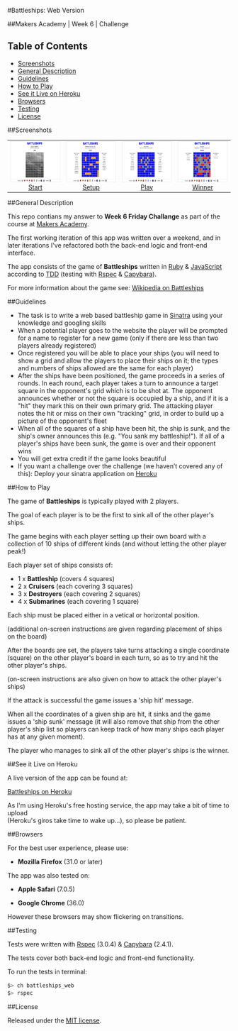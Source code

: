 #Battleships: Web Version

##Makers Academy | Week 6 | Challenge


## Table of Contents

* [Screenshots](#screenshots)
* [General Description](#general-description)
* [Guidelines](#guidelines)
* [How to Play](#how-to-play)
* [See it Live on Heroku](#see-it-live-on-heroku)
* [Browsers](#browsers)
* [Testing](#testing)
* [License](#license)


##Screenshots

<table>
	<tr>
		<td align="center" width=25%>
			<a href="https://raw.githubusercontent.com/nadavmatalon/battleships_web/master/public/images/battleships_web_1.jpg">
				<img src="public/images/battleships_web_1.jpg" height="92px" />
				 Start
			</a>
		</td>
		<td align="center" width=25%>
			<a href="https://raw.githubusercontent.com/nadavmatalon/battleships_web/master/public/images/battleships_web_2.jpg">
				<img src="public/images/battleships_web_2.jpg" height="92px" />
				 Setup
			</a>
		</td>
		<td align="center" width=25%>
			<a href="https://raw.githubusercontent.com/nadavmatalon/battleships_web/master/public/images/battleships_web_3.jpg">
				<img src="public/images/battleships_web_3.jpg" height="92px" />
				Play
			</a>
		</td>
		<td align="center" width=25%>
			<a href="https://raw.githubusercontent.com/nadavmatalon/battleships_web/master/public/images/battleships_web_4.jpg">
				<img src="public/images/battleships_web_4.jpg" height="92px" />
				Winner
			</a>
		</td>
	</tr>
</table>


##General Description

This repo contians my answer to __Week 6 Friday Challange__ as part 
of the course at [Makers Academy](http://www.makersacademy.com/).

The first working iteration of this app was written over a weekend, 
and in later iterations I've refactored both the back-end logic 
and front-end interface.

The app consists of the game of __Battleships__ written in 
[Ruby](https://www.ruby-lang.org/en/) &amp; 
[JavaScript](http://en.wikipedia.org/wiki/JavaScript) 
according to [TDD](http://en.wikipedia.org/wiki/Test-driven_development) 
(testing with [Rspec](http://rspec.info/) &amp; 
[Capybara](https://github.com/jnicklas/capybara)).

For more information about the game see: 
[Wikipedia on Battleships](http://en.wikipedia.org/wiki/Battleship_(game))


##Guidelines

* The task is to write a web based battleship game in 
  [Sinatra](http://www.sinatrarb.com/) using your knowledge and googling skills
* When a potential player goes to the website the player will be prompted for a 
  name to register for a new game (only if there are less than two players already 
  registered)
* Once registered you will be able to place your ships (you will need to show a 
  grid and allow the players to place their ships on it; the types and numbers of 
  ships allowed are the same for each player)
* After the ships have been positioned, the game proceeds in a series of rounds. 
  In each round, each player takes a turn to announce a target square in the 
  opponent's grid which is to be shot at. The opponent announces whether or not 
  the square is occupied by a ship, and if it is a "hit" they mark this on their 
  own primary grid. The attacking player notes the hit or miss on their own 
  "tracking" grid, in order to build up a picture of the opponent's fleet
* When all of the squares of a ship have been hit, the ship is sunk, and the ship's 
  owner announces this (e.g. "You sank my battleship!"). If all of a player's 
  ships have been sunk, the game is over and their opponent wins
* You will get extra credit if the game looks beautiful
* If you want a challenge over the challenge (we haven’t covered any of this): 
  Deploy your sinatra application on [Heroku](http://www.heroku.com/)


##How to Play

The game of __Battleships__ is typically played with 2 players.

The goal of each player is to be the first to sink all of the other player's ships. 

The game begins with each player setting up their own board with a collection of 10 ships of
different kinds (and without letting the other player peak!)

Each player set of ships consists of:

* 1 x __Battleship__        (covers 4 squares)
* 2 x __Cruisers__          (each covering 3 squares)
* 3 x __Destroyers__        (each covering 2 squares)
* 4 x __Submarines__        (each covering 1 square)

Each ship must be placed either in a vetical or horizontal position.

(additional on-screen instructions are given regarding placement of ships on the board)

After the boards are set, the players take turns  attacking a single 
coordinate (square) on the other player's board in each turn, so as
to try and hit the other player's ships. 

(on-screen instructions are also given on how to attack the other player's ships)

If the attack is successful the game issues a 'ship hit' message.

When all the coordinates of a given ship are hit, it sinks and the game issues a 
'ship sunk' message (it will also remove that ship from the other player's ship list
so players can keep track of how many ships each player has at any given moment).

The player who manages to sink all of the other player's ships is the winner.


##See it Live on Heroku

A live version of the app can be found at:

[Battleships on Heroku](http://battleships-web.herokuapp.com)

As I'm using Heroku's free hosting service, the app may take a bit of time 
to upload<br/>
(Heroku's giros take time to wake up...), so please be patient.


##Browsers

For the best user experience, please use:

* __Mozilla Firefox__ (31.0 or later)

The app was also tested on:

* __Apple Safari__ (7.0.5)

* __Google Chrome__ (36.0)

However these browsers may show flickering on transitions.


##Testing

Tests were written with [Rspec](http://rspec.info/) (3.0.4) &amp; 
[Capybara](https://github.com/jnicklas/capybara) (2.4.1).

The tests cover both back-end logic and front-end functionality.

To run the tests in terminal: 

```bash
$> ch battleships_web
$> rspec
```


##License

<p>Released under the <a href="http://www.opensource.org/licenses/MIT">MIT license</a>.</p>

